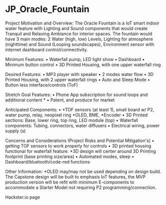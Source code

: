 # JP_Oracle_Fountain

Project Motivation and Overview:
The Oracle Fountain is a IoT smart indoor water feature with Lighting and Sound components that would create Tranquil and Relaxing Ambiance for interior spaces. The fountain would have 3 main modes: 2 Water (high, low) Levels, Lighting for atmosphere (nighttime) and Sound (Looping soundscapes), Environment sensor with internet dashboard control/connectivity.

Minimum Features:
  • Waterfall pump,  LED light show
  • Dashboard
  • Minimum button control 
  • 3D Printed Housing, with one upper waterfall ring

Desired Features:
  •  MP3 player with speaker
  •  2 modes water flow
  •  3D Printed Housing, with 2 upper waterfall rings
  •  Auto and Sleep Mode
  •  Button less interface/controls (ToF)

Stretch Goal Features:
  • Phone App subscription for sound loops and additional content *
  • Patent, and produce for market

Anticipated Components:
  • *TOF sensors (at least 1), small board w/ P2, water pump, relay, neopixel ring *OLED, BME, *Encoder
  • 3D Printed sections: Base, lower ring, top ring, LED module (top)
  • Waterfall components: Tubing, connectors, water diffusers 
  • Electrical wiring, power supply (s)

Concerns and Considerations (Project Risks and Potential Mitigation's)
  •  getting TOF sensors to work properly for controls
  •  3D printed housing functional for waterfall feature. *3D design will center around 3D Printing footprint (base printing size/area)
  •  Automated modes, sleep
  •  Dashboard/bluetooth/code-red functions

Other Information:
*OLED may/may not be used depending on design build. 
The Capstone design will be built to emphasis IoT features, the MVP  production version will be refit with minimum E-components to accommodate a Starter Model not requiring P2 programming/connection.

Hackster.io page
